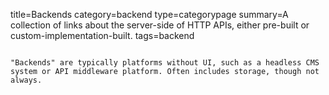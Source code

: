 title=Backends
category=backend
type=categorypage
summary=A collection of links about the server-side of HTTP APIs, either pre-built or custom-implementation-built.
tags=backend
~~~~~~

"Backends" are typically platforms without UI, such as a headless CMS system or API middleware platform. Often includes storage, though not always.



